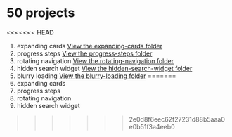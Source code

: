 # 50 projects
<<<<<<< HEAD

1. expanding cards [View the expanding-cards folder](expanding-cards/)
2. progress steps [View the progress-steps folder](progress-steps/)
3. rotating navigation [View the rotating-navigation folder](rotating-navigation/)
4. hidden search widget [View the hidden-search-widget folder](hidden-search-widget/)
5. blurry loading [View the blurry-loading folder](blurry-loading/)
=======
1. expanding cards
2. progress steps
3. rotating navigation
4. hidden search widget
>>>>>>> 2e0d8f6eec62f27231d88b5aaa0e0b51f3a4eeb0
